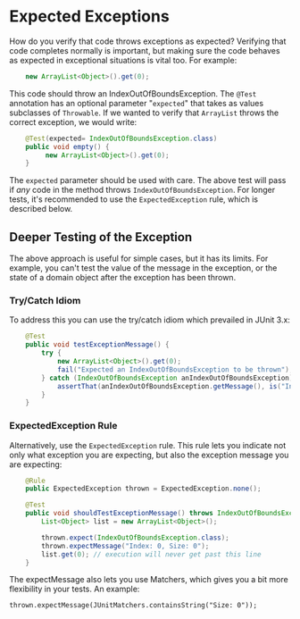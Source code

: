 # Expected Exceptions

How do you verify that code throws exceptions as expected?
Verifying that code completes normally is important, but making sure the code behaves as expected in exceptional situations is vital too. For example:
```java
    new ArrayList<Object>().get(0);
```
This code should throw an IndexOutOfBoundsException. The `@Test` annotation has an optional parameter "`expected`" that takes as values subclasses of `Throwable`. If we wanted to verify that `ArrayList` throws the correct exception, we would write:
```java
    @Test(expected= IndexOutOfBoundsException.class) 
    public void empty() { 
         new ArrayList<Object>().get(0); 
    }
```
The `expected` parameter should be used with care. The above test will pass if *any* code in the method throws `IndexOutOfBoundsException`. For longer tests, it's recommended to use the `ExpectedException` rule, which is described below.

## Deeper Testing of the Exception
The above approach is useful for simple cases, but it has its limits. For example, you can't test the value of the message in the exception, or the state of a domain object after the exception has been thrown.  

### Try/Catch Idiom
To address this you can use the try/catch idiom which prevailed in JUnit 3.x:
```java
    @Test
    public void testExceptionMessage() {
        try {
            new ArrayList<Object>().get(0);
            fail("Expected an IndexOutOfBoundsException to be thrown");
        } catch (IndexOutOfBoundsException anIndexOutOfBoundsException) {
            assertThat(anIndexOutOfBoundsException.getMessage(), is("Index: 0, Size: 0"));
        }
    }
```
### ExpectedException Rule
Alternatively, use the `ExpectedException` rule. This rule lets you indicate not only what exception you are expecting, but also the exception message you are expecting:
```java    
    @Rule
    public ExpectedException thrown = ExpectedException.none();

    @Test
    public void shouldTestExceptionMessage() throws IndexOutOfBoundsException {
        List<Object> list = new ArrayList<Object>();

        thrown.expect(IndexOutOfBoundsException.class);
        thrown.expectMessage("Index: 0, Size: 0");
        list.get(0); // execution will never get past this line
    }
``` 
The expectMessage also lets you use Matchers, which gives you a bit more flexibility in your tests. An example:

`thrown.expectMessage(JUnitMatchers.containsString("Size: 0"));`